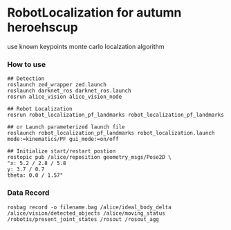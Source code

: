 # RobotLocalization for autumn heroehscup 
use known keypoints monte carlo localzation algorithm

### How to use
```
## Detection 
roslaunch zed_wrapper zed.launch
roslaunch darknet_ros darknet_ros.launch
rosrun alice_vision alice_vision_node

## Robot Localization
rosrun robot_localization_pf_landmarks robot_localization_pf_landmarks

## or Launch parameterized launch file 
roslaunch robot_localization_pf_landmarks robot_localization.launch mode:=kinematics/PF gui_mode:=on/off

## Initialize start/restart postion
rostopic pub /alice/reposition geometry_msgs/Pose2D \
"x: 5.2 / 2.8 / 5.8
y: 3.7 / 0.7
theta: 0.0 / 1.57" 
```

### Data Record
```
rosbag record -o filename.bag /alice/ideal_body_delta /alice/vision/detected_objects /alice/moving_status /robotis/present_joint_states /rosout /rosout_agg
```
